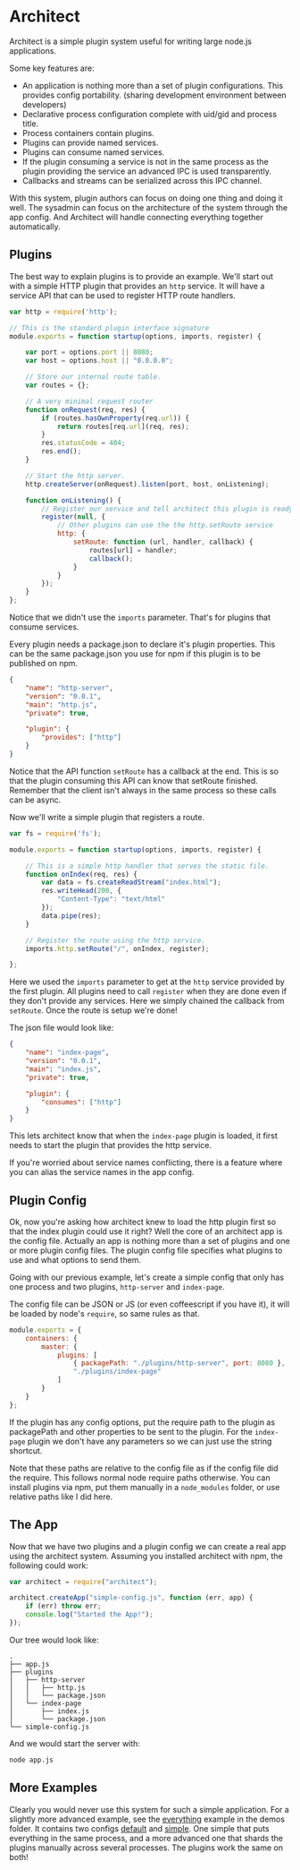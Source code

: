 # Architect

Architect is a simple plugin system useful for writing large node.js applications.

Some key features are:

 - An application is nothing more than a set of plugin configurations.  This provides config portability. (sharing development environment between developers)
 - Declarative process configuration complete with uid/gid and process title.
 - Process containers contain plugins.
 - Plugins can provide named services.
 - Plugins can consume named services.
 - If the plugin consuming a service is not in the same process as the plugin providing the service an advanced IPC is used transparently.
 - Callbacks and streams can be serialized across this IPC channel.

With this system, plugin authors can focus on doing one thing and doing it well.  The sysadmin can focus on the architecture of the system through the app config.  And Architect will handle connecting everything together automatically.

## Plugins

The best way to explain plugins is to provide an example.  We'll start out with a simple HTTP plugin that provides an `http` service.  It will have a service API that can be used to register HTTP route handlers.

```js
var http = require('http');

// This is the standard plugin interface signature
module.exports = function startup(options, imports, register) {

    var port = options.port || 8080;
    var host = options.host || "0.0.0.0";

    // Store our internal route table.
    var routes = {};

	// A very minimal request router
    function onRequest(req, res) {
    	if (routes.hasOwnProperty(req.url)) {
    		return routes[req.url](req, res);
    	}
    	res.statusCode = 404;
    	res.end();
    }

    // Start the http server.
    http.createServer(onRequest).listen(port, host, onListening);

    function onListening() {
    	// Register our service and tell architect this plugin is ready
    	register(null, {
    		// Other plugins can use the the http.setRoute service
    		http: {
    			setRoute: function (url, handler, callback) {
	    			routes[url] = handler;
	    			callback();
	    		}
	    	}
    	});
    }
};
```

Notice that we didn't use the `imports` parameter.  That's for plugins that consume services.  

Every plugin needs a package.json to declare it's plugin properties.  This can be the same package.json you use for npm if this plugin is to be published on npm.

```json
{
    "name": "http-server",
    "version": "0.0.1",
    "main": "http.js",
    "private": true,

    "plugin": {
        "provides": ["http"]
    }
}
```

Notice that the API function `setRoute` has a callback at the end.  This is so that the plugin consuming this API can know that setRoute finished.  Remember that the client isn't always in the same process so these calls can be async.

Now we'll write a simple plugin that registers a route.

```js
var fs = require('fs');

module.exports = function startup(options, imports, register) {

	// This is a simple http handler that serves the static file.
	function onIndex(req, res) {
		var data = fs.createReadStream("index.html");
		res.writeHead(200, {
			"Content-Type": "text/html"
		});
		data.pipe(res);
	}

	// Register the route using the http service.
	imports.http.setRoute("/", onIndex, register);

};
```

Here we used the `imports` parameter to get at the `http` service provided by the first plugin.  All plugins need to call `register` when they are done even if they don't provide any services.  Here we simply chained the callback from `setRoute`.  Once the route is setup we're done!

The json file would look like:

```json
{
    "name": "index-page",
    "version": "0.0.1",
    "main": "index.js",
    "private": true,

    "plugin": {
        "consumes": ["http"]
    }
}
```

This lets architect know that when the `index-page` plugin is loaded, it first needs to start the plugin that provides the http service.

If you're worried about service names conflicting, there is a feature where you can alias the service names in the app config.

## Plugin Config

Ok, now you're asking how architect knew to load the http plugin first so that the index plugin could use it right?  Well the core of an architect app is the config file.  Actually an app is nothing more than a set of plugins and one or more plugin config files.  The plugin config file specifies what plugins to use and what options to send them.

Going with our previous example, let's create a simple config that only has one process and two plugins, `http-server` and `index-page`.

The config file can be JSON or JS (or even coffeescript if you have it), it will be loaded by node's `require`, so same rules as that.

```js
module.exports = {
    containers: {
        master: {
            plugins: [
                { packagePath: "./plugins/http-server", port: 8080 },
                "./plugins/index-page"
            ]
        }
    }
};
```

If the plugin has any config options, put the require path to the plugin as packagePath and other properties to be sent to the plugin.  For the `index-page` plugin we don't have any parameters so we can just use the string shortcut.

Note that these paths are relative to the config file as if the config file did the require.  This follows normal node require paths otherwise.  You can install plugins via npm, put them manually in a `node_modules` folder, or use relative paths like I did here.

## The App

Now that we have two plugins and a plugin config we can create a real app using the architect system.  Assuming you installed architect with npm, the following could work:

```js
var architect = require("architect");

architect.createApp("simple-config.js", function (err, app) {
    if (err) throw err;
    console.log("Started the App!");
});
```

Our tree would look like:

```
.
├── app.js
├── plugins
│   ├── http-server
│   │   ├── http.js
│   │   └── package.json
│   └── index-page
│       ├── index.js
│       └── package.json
└── simple-config.js
```

And we would start the server with:

```bash
node app.js
```

## More Examples

Clearly you would never use this system for such a simple application.  For a slightly more advanced example, see the [everything][] example in the demos folder.  It contains two configs [default][] and [simple][].  One simple that puts everything in the same process, and a more advanced one that shards the plugins manually across several processes.  The plugins work the same on both!

[everything]: https://github.com/c9/architect/tree/master/demos/everything
[default]: https://github.com/c9/architect/blob/master/demos/everything/configs/default.js
[simple]: https://github.com/c9/architect/blob/master/demos/everything/configs/simple.js
